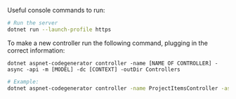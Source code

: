 ﻿Useful console commands to run:

```bash
# Run the server
dotnet run --launch-profile https
```

To make a new controller run the following command, plugging in the correct information:

`dotnet aspnet-codegenerator controller -name [NAME OF CONTROLLER] -async -api -m [MODEL] -dc [CONTEXT] -outDir Controllers`

```bash
# Example:
dotnet aspnet-codegenerator controller -name ProjectItemsController -async -api -m ProjectItem -dc PortfolioContext -outDir Controllers
```